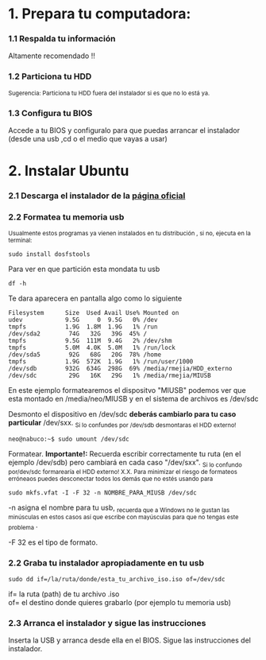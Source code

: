 # 1. Prepara tu computadora:
### 1.1 Respalda tu información
Altamente recomendado !!

### 1.2 Particiona tu HDD
<sub> Sugerencia: Particiona tu HDD fuera del instalador si es que no lo está ya.</sub>  

### 1.3 Configura tu BIOS 
Accede a tu BIOS y configuralo para que puedas arrancar el instalador (desde una usb ,cd o el medio que vayas a usar)

# 2. Instalar Ubuntu

### 2.1 Descarga el instalador de la [página oficial](https://ubuntu.com/)

### 2.2 Formatea tu memoria usb

<sub> Usualmente estos programas ya vienen instalados en tu distribución , si no, ejecuta en la terminal: </sub>



```
sudo install dosfstools
```

Para ver en que partición esta mondata tu usb

```
df -h
```
Te dara aparecera en pantalla algo como lo siguiente
```
Filesystem      Size  Used Avail Use% Mounted on
udev            9.5G     0  9.5G   0% /dev
tmpfs           1.9G  1.8M  1.9G   1% /run
/dev/sda2        74G   32G   39G  45% /
tmpfs           9.5G  111M  9.4G   2% /dev/shm
tmpfs           5.0M  4.0K  5.0M   1% /run/lock
/dev/sda5        92G   68G   20G  78% /home
tmpfs           1.9G  572K  1.9G   1% /run/user/1000
/dev/sdb        932G  634G  298G  69% /media/rmejia/HDD_externo
/dev/sdc         29G   16K   29G   1% /media/rmejia/MIUSB
```
En este ejemplo formatearemos el dispositvo "MIUSB"  podemos ver que esta montado en /media/neo/MIUSB y en el sistema de archivos es /dev/sdc

Desmonto el dispositivo en /dev/sdc **deberás cambiarlo para tu caso particular** /dev/sxx. <sub>Si lo confundes por /dev/sdb desmontaras el HDD externo! </sub>


```
neo@nabuco:~$ sudo umount /dev/sdc
```

Formatear. **Importante!:** Recuerda escribir correctamente tu ruta (en el ejemplo /dev/sdb) pero cambiará en cada caso "/dev/sxx". <sub> Si lo confundo por/dev/sdc formarearía el HDD externo! X.X. Para minimizar el riesgo de formateos erróneaos puedes desconectar todos los demás que no estés usando para</sub>

```
sudo mkfs.vfat -I -F 32 -n NOMBRE_PARA_MIUSB /dev/sdc
```

-n asigna el nombre para tu usb, <sub>recuerda que a Windows no le gustan las minúsculas en estos casos así que escribe con mayúsculas para que no tengas este problema </sub>.

-F 32 es el tipo de formato.
  
### 2.2 Graba tu instalador apropiadamente en tu usb  


``` sudo dd if=/la/ruta/donde/esta_tu_archivo_iso.iso of=/dev/sdc ```

if= la ruta (path) de tu archivo .iso  
of= el destino donde quieres grabarlo (por ejemplo tu memoria usb)  

### 2.3 Arranca el instalador y sigue las instrucciones

Inserta la USB y arranca desde ella en el BIOS. Sigue las instrucciones del instalador.
